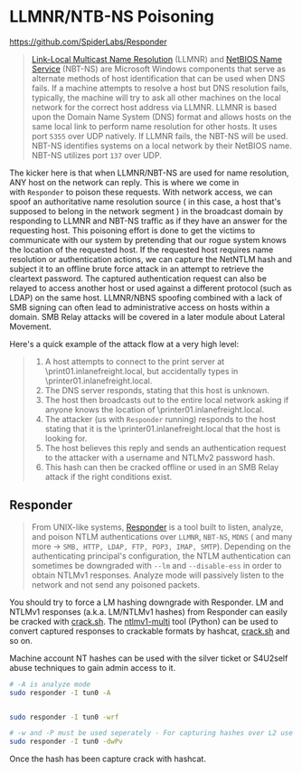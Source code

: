 # LLMNR/NTB-NS Poisoning
https://github.com/SpiderLabs/Responder

>[Link-Local Multicast Name Resolution](https://datatracker.ietf.org/doc/html/rfc4795) (LLMNR) and [NetBIOS Name Service](https://docs.microsoft.com/en-us/previous-versions/windows/it-pro/windows-2000-server/cc940063(v=technet.10)?redirectedfrom=MSDN) (NBT-NS) are Microsoft Windows components that serve as alternate methods of host identification that can be used when DNS fails. If a machine attempts to resolve a host but DNS resolution fails, typically, the machine will try to ask all other machines on the local network for the correct host address via LLMNR. LLMNR is based upon the Domain Name System (DNS) format and allows hosts on the same local link to perform name resolution for other hosts. It uses port `5355` over UDP natively. If LLMNR fails, the NBT-NS will be used. NBT-NS identifies systems on a local network by their NetBIOS name. NBT-NS utilizes port `137` over UDP.
>
The kicker here is that when LLMNR/NBT-NS are used for name resolution, ANY host on the network can reply. This is where we come in with `Responder` to poison these requests. With network access, we can spoof an authoritative name resolution source ( in this case, a host that's supposed to belong in the network segment ) in the broadcast domain by responding to LLMNR and NBT-NS traffic as if they have an answer for the requesting host. This poisoning effort is done to get the victims to communicate with our system by pretending that our rogue system knows the location of the requested host. If the requested host requires name resolution or authentication actions, we can capture the NetNTLM hash and subject it to an offline brute force attack in an attempt to retrieve the cleartext password. The captured authentication request can also be relayed to access another host or used against a different protocol (such as LDAP) on the same host. LLMNR/NBNS spoofing combined with a lack of SMB signing can often lead to administrative access on hosts within a domain. SMB Relay attacks will be covered in a later module about Lateral Movement.
>
Here's a quick example of the attack flow at a very high level:
>
>1. A host attempts to connect to the print server at \\print01.inlanefreight.local, but accidentally types in \\printer01.inlanefreight.local.
>2. The DNS server responds, stating that this host is unknown.
>3. The host then broadcasts out to the entire local network asking if anyone knows the location of \\printer01.inlanefreight.local.
>4. The attacker (us with `Responder` running) responds to the host stating that it is the \\printer01.inlanefreight.local that the host is looking for.
>5. The host believes this reply and sends an authentication request to the attacker with a username and NTLMv2 password hash.
>6. This hash can then be cracked offline or used in an SMB Relay attack if the right conditions exist.

## Responder
>From UNIX-like systems, [Responder](https://github.com/lgandx/Responder) is a tool built to listen, analyze, and poison NTLM authentications over `LLMNR`, `NBT-NS`, `MDNS` ( and many more -> `SMB, HTTP, LDAP, FTP, POP3, IMAP, SMTP`). Depending on the authenticating principal's configuration, the NTLM authentication can sometimes be downgraded with `--lm` and `--disable-ess` in order to obtain NTLMv1 responses. Analyze mode will passively listen to the network and not send any poisoned packets.
>
You should try to force a LM hashing downgrade with Responder. LM and NTLMv1 responses (a.k.a. LM/NTLMv1 hashes) from Responder can easily be cracked with [crack.sh](https://crack.sh/netntlm/). The [ntlmv1-multi](https://github.com/evilmog/ntlmv1-multi) tool (Python) can be used to convert captured responses to crackable formats by hashcat, [crack.sh](https://crack.sh/netntlm/) and so on.
>
Machine account NT hashes can be used with the silver ticket or S4U2self abuse techniques to gain admin access to it.

```bash
# -A is analyze mode
sudo responder -I tun0 -A 


sudo responder -I tun0 -wrf

# -w and -P must be used seperately - For capturing hashes over L2 use -dPv
sudo responder -I tun0 -dwPv
```

Once the hash has been capture crack with hashcat.
